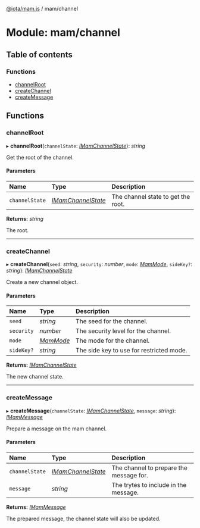 [@iota/mam.js](../README.md) / mam/channel

# Module: mam/channel

## Table of contents

### Functions

- [channelRoot](mam_channel.md#channelroot)
- [createChannel](mam_channel.md#createchannel)
- [createMessage](mam_channel.md#createmessage)

## Functions

### channelRoot

▸ **channelRoot**(`channelState`: [*IMamChannelState*](../interfaces/models_imamchannelstate.imamchannelstate.md)): *string*

Get the root of the channel.

#### Parameters

| Name | Type | Description |
| :------ | :------ | :------ |
| `channelState` | [*IMamChannelState*](../interfaces/models_imamchannelstate.imamchannelstate.md) | The channel state to get the root. |

**Returns:** *string*

The root.

___

### createChannel

▸ **createChannel**(`seed`: *string*, `security`: *number*, `mode`: [*MamMode*](models_mammode.md#mammode), `sideKey?`: *string*): [*IMamChannelState*](../interfaces/models_imamchannelstate.imamchannelstate.md)

Create a new channel object.

#### Parameters

| Name | Type | Description |
| :------ | :------ | :------ |
| `seed` | *string* | The seed for the channel. |
| `security` | *number* | The security level for the channel. |
| `mode` | [*MamMode*](models_mammode.md#mammode) | The mode for the channel. |
| `sideKey?` | *string* | The side key to use for restricted mode. |

**Returns:** [*IMamChannelState*](../interfaces/models_imamchannelstate.imamchannelstate.md)

The new channel state.

___

### createMessage

▸ **createMessage**(`channelState`: [*IMamChannelState*](../interfaces/models_imamchannelstate.imamchannelstate.md), `message`: *string*): [*IMamMessage*](../interfaces/models_imammessage.imammessage.md)

Prepare a message on the mam channel.

#### Parameters

| Name | Type | Description |
| :------ | :------ | :------ |
| `channelState` | [*IMamChannelState*](../interfaces/models_imamchannelstate.imamchannelstate.md) | The channel to prepare the message for. |
| `message` | *string* | The trytes to include in the message. |

**Returns:** [*IMamMessage*](../interfaces/models_imammessage.imammessage.md)

The prepared message, the channel state will also be updated.
